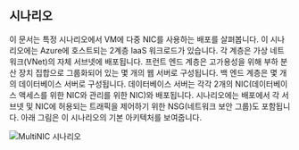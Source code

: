## <a name="scenario"></a>시나리오
이 문서는 특정 시나리오에서 VM에 다중 NIC를 사용하는 배포를 살펴봅니다. 이 시나리오에는 Azure에 호스트되는 2계층 IaaS 워크로드가 있습니다. 각 계층은 가상 네트워크(VNet)의 자체 서브넷에 배포됩니다. 프런트 엔드 계층은 고가용성을 위해 부하 분산 장치 집합으로 그룹화되어 있는 몇 개의 웹 서버로 구성됩니다. 백 엔드 계층은 몇 개의 데이터베이스 서버로 구성됩니다. 데이터베이스 서버는 각각 2개의 NIC(데이터베이스 액세스를 위한 NIC와 관리를 위한 NIC)와 배포됩니다. 시나리오에는 배포에서 각 서브넷 및 NIC에 허용되는 트래픽을 제어하기 위한 NSG(네트워크 보안 그룹)도 포함됩니다. 아래 그림은 이 시나리오의 기본 아키텍처를 보여줍니다.  

![MultiNIC 시나리오](./media/virtual-network-deploy-multinic-scenario-include/Figure1.png)

